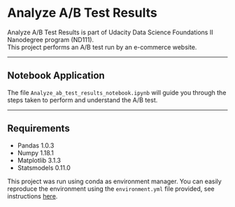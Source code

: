 # Analyze A/B Test Results
Analyze A/B Test Results is part of Udacity Data Science Foundations II Nanodegree program (ND111).<br>
This project performs an A/B test run by an e-commerce website. 
___
## Notebook Application
The file `Analyze_ab_test_results_notebook.ipynb` will guide you through the steps taken to perform and understand the 
A/B test. 
___
## Requirements
* Pandas 1.0.3
* Numpy 1.18.1
* Matplotlib 3.1.3
* Statsmodels 0.11.0

This project was run using conda as environment manager.
You can easily reproduce the environment using the `environment.yml` file provided, see instructions 
[here](https://docs.conda.io/projects/conda/en/latest/user-guide/tasks/manage-environments.html#creating-an-environment-from-an-environment-yml-file).<br>





